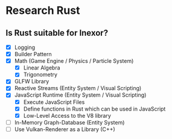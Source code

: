 # Research Rust

## Is Rust suitable for Inexor?

- [x] Logging
- [x] Builder Pattern
- [x] Math (Game Engine / Physics / Particle System)
  - [x] Linear Algebra
  - [x] Trigonometry
- [x] GLFW Library
- [x] Reactive Streams (Entity System / Visual Scripting)
- [x] JavaScript Runtime (Entity System / Visual Scripting)
  - [x] Execute JavaScript Files
  - [x] Define functions in Rust which can be used in JavaScript
  - [x] Low-Level Access to the V8 library
- [ ] In-Memory Graph-Database (Entity System)
- [ ] Use Vulkan-Renderer as a Library (C++)

